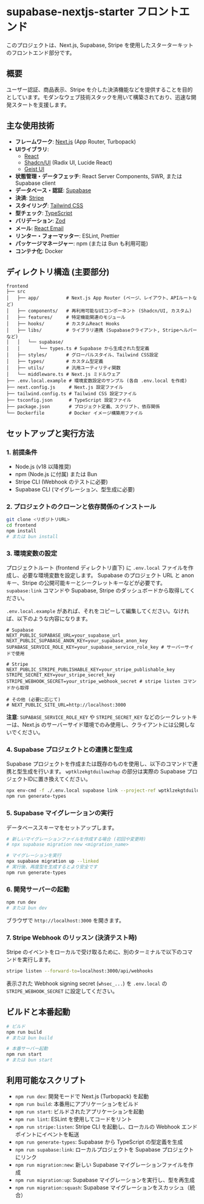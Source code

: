 # supabase-nextjs-starter フロントエンド

このプロジェクトは、Next.js, Supabase, Stripe を使用したスターターキットのフロントエンド部分です。

## 概要

ユーザー認証、商品表示、Stripe を介した決済機能などを提供することを目的としています。モダンなウェブ技術スタックを用いて構築されており、迅速な開発スタートを支援します。

## 主な使用技術

- **フレームワーク**: [Next.js](https://nextjs.org/) (App Router, Turbopack)
- **UIライブラリ**:
    - [React](https://react.dev/)
    - [Shadcn/UI](https://ui.shadcn.com/) (Radix UI, Lucide React)
    - [Geist UI](https://geist-ui.dev/)
- **状態管理・データフェッチ**: React Server Components, SWR, または Supabase client
- **データベース・認証**: [Supabase](https://supabase.io/)
- **決済**: [Stripe](https://stripe.com/)
- **スタイリング**: [Tailwind CSS](https://tailwindcss.com/)
- **型チェック**: [TypeScript](https://www.typescriptlang.org/)
- **バリデーション**: [Zod](https://zod.dev/)
- **メール**: [React Email](https://react.email/)
- **リンター・フォーマッター**: ESLint, Prettier
- **パッケージマネージャー**: npm (または Bun も利用可能)
- **コンテナ化**: Docker

## ディレクトリ構造 (主要部分)

```
frontend
├── src
│   ├── app/          # Next.js App Router (ページ、レイアウト、APIルートなど)
│   ├── components/   # 再利用可能なUIコンポーネント (Shadcn/UI, カスタム)
│   ├── features/     # 特定機能関連のモジュール
│   ├── hooks/        # カスタムReact Hooks
│   ├── libs/         # ライブラリ連携 (Supabaseクライアント, Stripeヘルパーなど)
│   │   └── supabase/
│   │       └── types.ts # Supabase から生成された型定義
│   ├── styles/       # グローバルスタイル、Tailwind CSS設定
│   ├── types/        # カスタム型定義
│   ├── utils/        # 汎用ユーティリティ関数
│   └── middleware.ts # Next.js ミドルウェア
├── .env.local.example # 環境変数設定のサンプル (各自 .env.local を作成)
├── next.config.js     # Next.js 設定ファイル
├── tailwind.config.ts # Tailwind CSS 設定ファイル
├── tsconfig.json      # TypeScript 設定ファイル
├── package.json       # プロジェクト定義、スクリプト、依存関係
└── Dockerfile         # Docker イメージ構築用ファイル
```

## セットアップと実行方法

### 1. 前提条件

- Node.js (v18 以降推奨)
- npm (Node.js に付属) または Bun
- Stripe CLI (Webhook のテストに必要)
- Supabase CLI (マイグレーション、型生成に必要)

### 2. プロジェクトのクローンと依存関係のインストール

```bash
git clone <リポジトリURL>
cd frontend
npm install
# または bun install
```

### 3. 環境変数の設定

プロジェクトルート (frontend ディレクトリ直下) に `.env.local` ファイルを作成し、必要な環境変数を設定します。
Supabase のプロジェクト URL と anon キー、Stripe の公開可能キーとシークレットキーなどが必要です。
`supabase:link` コマンドや Supabase, Stripe のダッシュボードから取得してください。

`.env.local.example` があれば、それをコピーして編集してください。なければ、以下のような内容になります。

```env
# Supabase
NEXT_PUBLIC_SUPABASE_URL=your_supabase_url
NEXT_PUBLIC_SUPABASE_ANON_KEY=your_supabase_anon_key
SUPABASE_SERVICE_ROLE_KEY=your_supabase_service_role_key # サーバーサイドで使用

# Stripe
NEXT_PUBLIC_STRIPE_PUBLISHABLE_KEY=your_stripe_publishable_key
STRIPE_SECRET_KEY=your_stripe_secret_key
STRIPE_WEBHOOK_SECRET=your_stripe_webhook_secret # stripe listen コマンドから取得

# その他 (必要に応じて)
# NEXT_PUBLIC_SITE_URL=http://localhost:3000
```

**注意**: `SUPABASE_SERVICE_ROLE_KEY` や `STRIPE_SECRET_KEY` などのシークレットキーは、Next.js のサーバーサイド環境でのみ使用し、クライアントには公開しないでください。

### 4. Supabase プロジェクトとの連携と型生成

Supabase プロジェクトを作成または既存のものを使用し、以下のコマンドで連携と型生成を行います。
`wptklzekgtduiluwzhap` の部分は実際の Supabase プロジェクトIDに置き換えてください。

```bash
npx env-cmd -f ./.env.local supabase link --project-ref wptklzekgtduiluwzhap
npm run generate-types
```

### 5. Supabase マイグレーションの実行

データベーススキーマをセットアップします。

```bash
# 新しいマイグレーションファイルを作成する場合 (初回や変更時)
# npx supabase migration new <migration_name>

# マイグレーションを実行
npx supabase migration up --linked
# 実行後、再度型を生成するとより安全です
npm run generate-types
```

### 6. 開発サーバーの起動

```bash
npm run dev
# または bun dev
```

ブラウザで `http://localhost:3000` を開きます。

### 7. Stripe Webhook のリッスン (決済テスト時)

Stripe のイベントをローカルで受け取るために、別のターミナルで以下のコマンドを実行します。

```bash
stripe listen --forward-to=localhost:3000/api/webhooks
```

表示された Webhook signing secret (`whsec_...`) を `.env.local` の `STRIPE_WEBHOOK_SECRET` に設定してください。

## ビルドと本番起動

```bash
# ビルド
npm run build
# または bun build

# 本番サーバー起動
npm run start
# または bun start
```

## 利用可能なスクリプト

- `npm run dev`: 開発モードで Next.js (Turbopack) を起動
- `npm run build`: 本番用にアプリケーションをビルド
- `npm run start`: ビルドされたアプリケーションを起動
- `npm run lint`: ESLint を使用してコードをリント
- `npm run stripe:listen`: Stripe CLI を起動し、ローカルの Webhook エンドポイントにイベントを転送
- `npm run generate-types`: Supabase から TypeScript の型定義を生成
- `npm run supabase:link`: ローカルプロジェクトを Supabase プロジェクトにリンク
- `npm run migration:new`: 新しい Supabase マイグレーションファイルを作成
- `npm run migration:up`: Supabase マイグレーションを実行し、型を再生成
- `npm run migration:squash`: Supabase マイグレーションをスカッシュ（統合）
